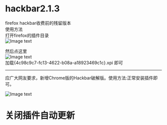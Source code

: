 # hackbar2.1.3
firefox hackbar收费前的残留版本</br>
使用方法</br>
打开firefox的插件目录</br>
![Image text](./img/1.png)

然后点这里
</br>
![Image text](https://github.com/HCTYMFF/hackbar2.1.3/blob/master/img/2.png)
</br>
加载{4c98c9c7-fc13-4622-b08a-a18923469c1c}.xpi  即可


---------------------------------------------------------------------------
应广大网友要求，新增Chrome版的Hackbar破解版。使用方法:正常安装插件即可。

![Image text](https://github.com/HCTYMFF/hackbar2.1.3/blob/master/img/111.png)


# 关闭插件自动更新




